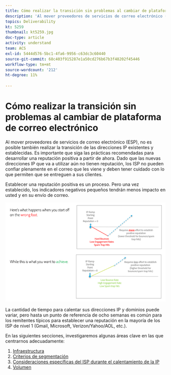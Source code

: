 ```yaml
---
title: Cómo realizar la transición sin problemas al cambiar de plataforma de correo electrónico.
description: 'Al mover proveedores de servicios de correo electrónico (ESP), no es posible también realizar la transición de las direcciones IP existentes y establecidas. Es importante que siga las prácticas recomendadas para desarrollar una reputación positiva a partir de ahora. '
topics: Deliverability
kt: 5259
thumbnail: kt5259.jpg
doc-type: article
activity: understand
team: ACS
exl-id: 5444d576-5bc1-4fa6-9956-c63dc3c60440
source-git-commit: 68c403f915287e1a50cd276b67b3f48202f45446
workflow-type: tm+mt
source-wordcount: '212'
ht-degree: 11%

---
```


# Cómo realizar la transición sin problemas al cambiar de plataforma de correo electrónico

Al mover proveedores de servicios de correo electrónico (ESP), no es posible también realizar la transición de las direcciones IP existentes y establecidas. Es importante que siga las prácticas recomendadas para desarrollar una reputación positiva a partir de ahora. Dado que las nuevas direcciones IP que va a utilizar aún no tienen reputación, los ISP no pueden confiar plenamente en el correo que les viene y deben tener cuidado con lo que permiten que se entreguen a sus clientes.

Establecer una reputación positiva es un proceso. Pero una vez establecido, los indicadores negativos pequeños tendrán menos impacto en usted y en su envío de correo.

![Proceso de transición](../assets/transition-process.png)

La cantidad de tiempo para calentar sus direcciones IP y dominios puede variar, pero hasta un punto de referencia de ocho semanas es común para los remitentes típicos para establecer una reputación en la mayoría de los ISP de nivel 1 (Gmail, Microsoft, Verizon/Yahoo/AOL, etc.).

En las siguientes secciones, investigaremos algunas áreas clave en las que centrarnos adecuadamente:

1. [Infraestructura](/help/transition-process/infrastructure.md)
2. [Criterios de segmentación](/help/transition-process/targeting-criteria.md)
3. [Consideraciones específicas del ISP durante el calentamiento de la IP](/help/transition-process/isp-specific-considerations-during-ip-warming.md)
4. [Volumen](/help/transition-process/volume.md)
